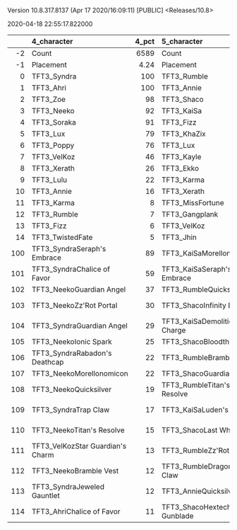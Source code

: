 Version 10.8.317.8137 (Apr 17 2020/16:09:11) [PUBLIC] <Releases/10.8>

2020-04-18 22:55:17.822000

|     | 4_character                      |   4_pct | 5_character                      |   5_pct | 3_character                        |   3_pct | 1_character                    |   1_pct | 2_character                      |    2_pct |
|----:|:---------------------------------|--------:|:---------------------------------|--------:|:-----------------------------------|--------:|:-------------------------------|--------:|:---------------------------------|---------:|
|  -2 | Count                            | 6589    | Count                            | 3950    | Count                              | 5867    | Count                          | 7999    | Count                            | 12305    |
|  -1 | Placement                        |    4.24 | Placement                        |    4.27 | Placement                          |    4.47 | Placement                      |    4.48 | Placement                        |     4.63 |
|   0 | TFT3_Syndra                      |  100    | TFT3_Rumble                      |  100    | TFT3_Blitzcrank                    |   98    | TFT3_Mordekaiser               |   94    | TFT3_Irelia                      |    66    |
|   1 | TFT3_Ahri                        |  100    | TFT3_Annie                       |  100    | TFT3_Vi                            |   97    | TFT3_Jhin                      |   94    | TFT3_Shen                        |    65    |
|   2 | TFT3_Zoe                         |   98    | TFT3_Shaco                       |   99    | TFT3_ChoGath                       |   96    | TFT3_Karma                     |   93    | TFT3_Kayle                       |    64    |
|   3 | TFT3_Neeko                       |   92    | TFT3_KaiSa                       |   99    | TFT3_Malphite                      |   95    | TFT3_Ashe                      |   88    | TFT3_Thresh                      |    53    |
|   4 | TFT3_Soraka                      |   91    | TFT3_Fizz                        |   98    | TFT3_Jinx                          |   80    | TFT3_Lux                       |   70    | TFT3_Vi                          |    49    |
|   5 | TFT3_Lux                         |   79    | TFT3_KhaZix                      |   77    | TFT3_Ezreal                        |   80    | TFT3_Shaco                     |   67    | TFT3_MissFortune                 |    47    |
|   6 | TFT3_Poppy                       |   76    | TFT3_Lux                         |   63    | TFT3_MissFortune                   |   65    | TFT3_Lulu                      |   60    | TFT3_Kassadin                    |    45    |
|   7 | TFT3_VelKoz                      |   46    | TFT3_Kayle                       |   32    | TFT3_Graves                        |   54    | TFT3_Xerath                    |   47    | TFT3_Fiora                       |    45    |
|   8 | TFT3_Xerath                      |   26    | TFT3_Ekko                        |   19    | TFT3_Lucian                        |   40    | TFT3_JarvanIV                  |   40    | TFT3_Lucian                      |    44    |
|   9 | TFT3_Lulu                        |   22    | TFT3_Karma                       |   14    | TFT3_VelKoz                        |   17    | TFT3_WuKong                    |   34    | TFT3_Leona                       |    43    |
|  10 | TFT3_Annie                       |   16    | TFT3_Xerath                      |    7    | TFT3_KhaZix                        |   16    | TFT3_Jayce                     |   33    | TFT3_Ekko                        |    40    |
|  11 | TFT3_Karma                       |    8    | TFT3_MissFortune                 |    7    | TFT3_TwistedFate                   |   12    | TFT3_Kassadin                  |   21    | TFT3_Blitzcrank                  |    36    |
|  12 | TFT3_Rumble                      |    7    | TFT3_Gangplank                   |    3    | TFT3_AurelionSol                   |   11    | TFT3_Poppy                     |   17    | TFT3_Ezreal                      |    35    |
|  13 | TFT3_Fizz                        |    6    | TFT3_VelKoz                      |    2    | TFT3_Kayle                         |   10    | TFT3_Leona                     |   10    | TFT3_WuKong                      |    33    |
|  14 | TFT3_TwistedFate                 |    5    | TFT3_Jhin                        |    2    | TFT3_Lulu                          |    7    | TFT3_Thresh                    |   10    | TFT3_MasterYi                    |    23    |
| 100 | TFT3_SyndraSeraph's Embrace      |   89    | TFT3_KaiSaMorellonomicon         |   60    | TFT3_JinxGiant Slayer              |   58    | TFT3_ShacoGuardian Angel       |   43    | TFT3_IreliaInfinity Edge         |    41    |
| 101 | TFT3_SyndraChalice of Favor      |   59    | TFT3_KaiSaSeraph's Embrace       |   48    | TFT3_JinxRed Buff                  |   49    | TFT3_JhinGuardian Angel        |   38    | TFT3_KayleGuinsoo's Rageblade    |    30    |
| 102 | TFT3_NeekoGuardian Angel         |   37    | TFT3_RumbleQuicksilver           |   44    | TFT3_JinxGuardian Angel            |   30    | TFT3_JhinRunaan's Hurricane    |   36    | TFT3_LucianRed Buff              |    24    |
| 103 | TFT3_NeekoZz'Rot Portal          |   30    | TFT3_ShacoInfinity Edge          |   38    | TFT3_MissFortuneSeraph's Embrace   |   17    | TFT3_ShacoBloodthirster        |   34    | TFT3_KayleGuardian Angel         |    23    |
| 104 | TFT3_SyndraGuardian Angel        |   29    | TFT3_KaiSaDemolitionist's Charge |   37    | TFT3_ChoGathIonic Spark            |   16    | TFT3_JhinLast Whisper          |   33    | TFT3_KayleRapid Firecannon       |    16    |
| 105 | TFT3_NeekoIonic Spark            |   25    | TFT3_ShacoBloodthirster          |   34    | TFT3_JinxRunaan's Hurricane        |   13    | TFT3_JhinInfinity Edge         |   32    | TFT3_IreliaLast Whisper          |    16    |
| 106 | TFT3_SyndraRabadon's Deathcap    |   22    | TFT3_RumbleBramble Vest          |   33    | TFT3_VelKozSeraph's Embrace        |   13    | TFT3_JhinTrap Claw             |   16    | TFT3_IreliaGuardian Angel        |    16    |
| 107 | TFT3_NeekoMorellonomicon         |   22    | TFT3_ShacoGuardian Angel         |   32    | TFT3_JinxTrap Claw                 |   12    | TFT3_ShacoInfinity Edge        |   16    | TFT3_MasterYiQuicksilver         |    12    |
| 108 | TFT3_NeekoQuicksilver            |   19    | TFT3_RumbleTitan's Resolve       |   32    | TFT3_BlitzcrankZephyr              |   12    | TFT3_MordekaiserMorellonomicon |   14    | TFT3_MasterYiGuinsoo's Rageblade |    11    |
| 109 | TFT3_SyndraTrap Claw             |   17    | TFT3_KaiSaLuden's Echo           |   15    | TFT3_ChoGathMorellonomicon         |   12    | TFT3_XerathGuinsoo's Rageblade |   11    | TFT3_IreliaInfiltrator's Talons  |    11    |
| 110 | TFT3_NeekoTitan's Resolve        |   15    | TFT3_ShacoLast Whisper           |   15    | TFT3_ViIonic Spark                 |   12    | TFT3_ShacoHextech Gunblade     |   11    | TFT3_KayleHand Of Justice        |    10    |
| 111 | TFT3_VelKozStar Guardian's Charm |   13    | TFT3_RumbleZz'Rot Portal         |    9    | TFT3_JinxLast Whisper              |   11    | TFT3_MordekaiserIonic Spark    |   11    | TFT3_IreliaBloodthirster         |     8    |
| 112 | TFT3_NeekoBramble Vest           |   12    | TFT3_RumbleDragon's Claw         |    9    | TFT3_LucianRed Buff                |   10    | TFT3_AsheDark Star's Heart     |   11    | TFT3_IreliaSeraph's Embrace      |     8    |
| 113 | TFT3_SyndraJeweled Gauntlet      |   12    | TFT3_AnnieQuicksilver            |    9    | TFT3_MissFortuneRabadon's Deathcap |   10    | TFT3_MordekaiserBramble Vest   |   10    | TFT3_MasterYiBramble Vest        |     7    |
| 114 | TFT3_AhriChalice of Favor        |   11    | TFT3_ShacoHextech Gunblade       |    9    | TFT3_MissFortuneQuicksilver        |   10    | TFT3_MordekaiserRedemption     |    9    | TFT3_EkkoMorellonomicon          |     7    |
